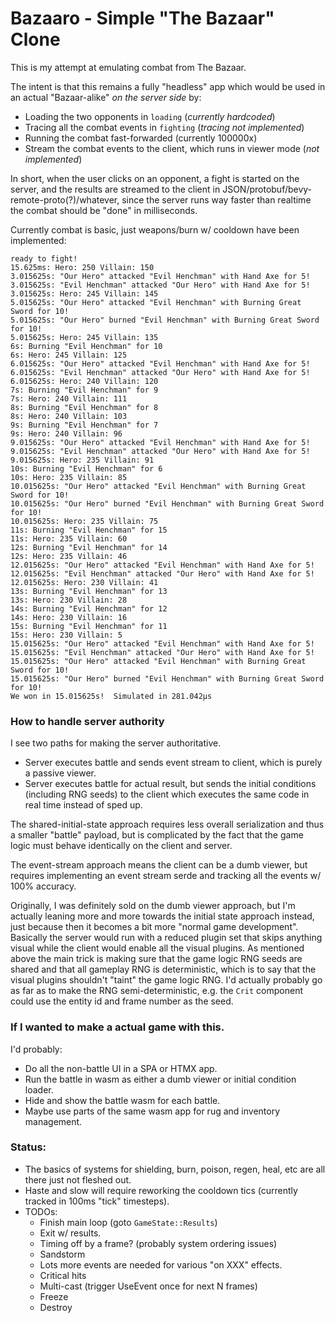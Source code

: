 Bazaaro - Simple "The Bazaar" Clone
===================================

This is my attempt at emulating combat from The Bazaar.

The intent is that this remains a fully "headless" app which would be used in
an actual "Bazaar-alike" _on the server side_ by:

- Loading the two opponents in `loading` (_currently hardcoded_)
- Tracing all the combat events in `fighting` (_tracing not implemented_)
- Running the combat fast-forwarded (currently 100000x)
- Stream the combat events to the client, which runs in viewer mode (_not implemented_)

In short, when the user clicks on an opponent, a fight is started on the server, and
the results are streamed to the client in JSON/protobuf/bevy-remote-proto(?)/whatever,
since the server runs way faster than realtime the combat should be "done" in milliseconds.

Currently combat is basic, just weapons/burn w/ cooldown have been implemented:

```
ready to fight!
15.625ms: Hero: 250 Villain: 150
3.015625s: "Our Hero" attacked "Evil Henchman" with Hand Axe for 5!
3.015625s: "Evil Henchman" attacked "Our Hero" with Hand Axe for 5!
3.015625s: Hero: 245 Villain: 145
5.015625s: "Our Hero" attacked "Evil Henchman" with Burning Great Sword for 10!
5.015625s: "Our Hero" burned "Evil Henchman" with Burning Great Sword for 10!
5.015625s: Hero: 245 Villain: 135
6s: Burning "Evil Henchman" for 10
6s: Hero: 245 Villain: 125
6.015625s: "Our Hero" attacked "Evil Henchman" with Hand Axe for 5!
6.015625s: "Evil Henchman" attacked "Our Hero" with Hand Axe for 5!
6.015625s: Hero: 240 Villain: 120
7s: Burning "Evil Henchman" for 9
7s: Hero: 240 Villain: 111
8s: Burning "Evil Henchman" for 8
8s: Hero: 240 Villain: 103
9s: Burning "Evil Henchman" for 7
9s: Hero: 240 Villain: 96
9.015625s: "Our Hero" attacked "Evil Henchman" with Hand Axe for 5!
9.015625s: "Evil Henchman" attacked "Our Hero" with Hand Axe for 5!
9.015625s: Hero: 235 Villain: 91
10s: Burning "Evil Henchman" for 6
10s: Hero: 235 Villain: 85
10.015625s: "Our Hero" attacked "Evil Henchman" with Burning Great Sword for 10!
10.015625s: "Our Hero" burned "Evil Henchman" with Burning Great Sword for 10!
10.015625s: Hero: 235 Villain: 75
11s: Burning "Evil Henchman" for 15
11s: Hero: 235 Villain: 60
12s: Burning "Evil Henchman" for 14
12s: Hero: 235 Villain: 46
12.015625s: "Our Hero" attacked "Evil Henchman" with Hand Axe for 5!
12.015625s: "Evil Henchman" attacked "Our Hero" with Hand Axe for 5!
12.015625s: Hero: 230 Villain: 41
13s: Burning "Evil Henchman" for 13
13s: Hero: 230 Villain: 28
14s: Burning "Evil Henchman" for 12
14s: Hero: 230 Villain: 16
15s: Burning "Evil Henchman" for 11
15s: Hero: 230 Villain: 5
15.015625s: "Our Hero" attacked "Evil Henchman" with Hand Axe for 5!
15.015625s: "Evil Henchman" attacked "Our Hero" with Hand Axe for 5!
15.015625s: "Our Hero" attacked "Evil Henchman" with Burning Great Sword for 10!
15.015625s: "Our Hero" burned "Evil Henchman" with Burning Great Sword for 10!
We won in 15.015625s!  Simulated in 281.042µs
```

### How to handle server authority

I see two paths for making the server authoritative.

- Server executes battle and sends event stream to client, which is purely a passive viewer.
- Server executes battle for actual result, but sends the initial conditions (including RNG seeds) to the client which executes the same code in real time instead of sped up.

The shared-initial-state approach requires less overall serialization and thus a smaller "battle"
payload, but is complicated by the fact that the game logic must behave identically on the client
and server.

The event-stream approach means the client can be a dumb viewer, but requires implementing an
event stream serde and tracking all the events w/ 100% accuracy.

Originally, I was definitely sold on the dumb viewer approach, but I'm actually leaning more and more
towards the initial state approach instead, just because then it becomes a bit more 
"normal game development".  Basically the server would run with a reduced plugin set that skips
anything visual while the client would enable all the visual plugins.  As mentioned above the main
trick is making sure that the game logic RNG seeds are shared and that all gameplay RNG is deterministic,
which is to say that the visual plugins shouldn't "taint" the game logic RNG.  I'd actually probably go
as far as to make the RNG semi-deterministic, e.g. the `Crit` component could use the entity id and 
frame number as the seed.

### If I wanted to make a actual game with this.

I'd probably:

- Do all the non-battle UI in a SPA or HTMX app.
- Run the battle in wasm as either a dumb viewer or initial condition loader.
- Hide and show the battle wasm for each battle.
- Maybe use parts of the same wasm app for rug and inventory management.

### Status:

- The basics of systems for shielding, burn, poison, regen, heal, etc are all there just not fleshed out.  
- Haste and slow will require reworking the cooldown tics (currently tracked in 100ms "tick" timesteps).
- TODOs:
  - Finish main loop (goto `GameState::Results`)
  - Exit w/ results.
  - Timing off by a frame? (probably system ordering issues)
  - Sandstorm
  - Lots more events are needed for various "on XXX" effects.
  - Critical hits
  - Multi-cast (trigger UseEvent once for next N frames)
  - Freeze
  - Destroy